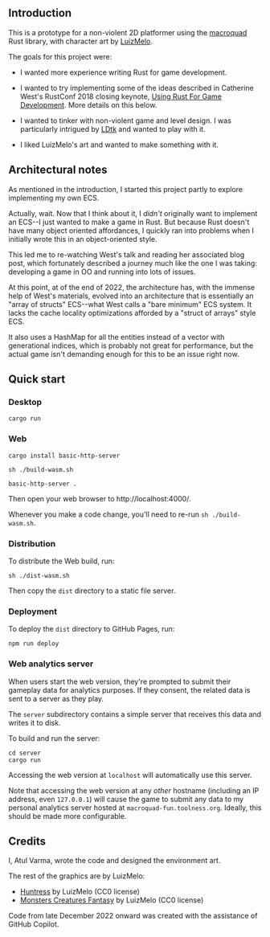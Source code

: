 ## Introduction

This is a prototype for a non-violent 2D platformer using the [macroquad][] Rust library, with character art by [LuizMelo][].

The goals for this project were:

- I wanted more experience writing Rust for game development.

- I wanted to try implementing some of the ideas described in Catherine West's RustConf 2018 closing keynote, [Using Rust For Game Development](https://kyren.github.io/2018/09/14/rustconf-talk.html). More details on this below.

- I wanted to tinker with non-violent game and level design. I was particularly intrigued by [LDtk](https://ldtk.io/) and wanted to play with it.

- I liked LuizMelo's art and wanted to make something with it.

[macroquad]: https://macroquad.rs/

## Architectural notes

As mentioned in the introduction, I started this project partly to explore implementing my own ECS.

Actually, wait. Now that I think about it, I _didn't_ originally want to implement an ECS--I just wanted to make a game in Rust. But because Rust doesn't have many object oriented affordances, I quickly ran into problems when I initially wrote this in an object-oriented style.

This led me to re-watching West's talk and reading her associated blog post, which fortunately described a journey much like the one I was taking: developing a game in OO and running into lots of issues.

At this point, at of the end of 2022, the architecture has, with the immense help of West's materials, evolved into an architecture that is essentially an "array of structs" ECS--what West calls a "bare minimum" ECS system. It lacks the cache locality optimizations afforded by a "struct of arrays" style ECS.

It also uses a HashMap for all the entities instead of a vector with generational indices, which is probably not great for performance, but the actual game isn't demanding enough for this to be an issue right now.

[luizmelo]: https://luizmelo.itch.io/

## Quick start

### Desktop

```
cargo run
```

### Web

```
cargo install basic-http-server

sh ./build-wasm.sh

basic-http-server .
```

Then open your web browser to http://localhost:4000/.

Whenever you make a code change, you'll need to re-run `sh ./build-wasm.sh`.

### Distribution

To distribute the Web build, run:

```
sh ./dist-wasm.sh
```

Then copy the `dist` directory to a static file server.

### Deployment

To deploy the `dist` directory to GitHub Pages, run:

```
npm run deploy
```

### Web analytics server

When users start the web version, they're prompted to submit their gameplay data for analytics purposes. If they consent, the related data is sent to a server as they play.

The `server` subdirectory contains a simple server that receives this data and writes it to disk.

To build and run the server:

```
cd server
cargo run
```

Accessing the web version at `localhost` will automatically use this server.

Note that accessing the web version at any _other_ hostname (including an IP address, even `127.0.0.1`) will cause the game to submit any data to my personal analytics server hosted at `macroquad-fun.toolness.org`. Ideally, this should be made more configurable.

## Credits

I, Atul Varma, wrote the code and designed the environment art.

The rest of the graphics are by LuizMelo:

- [Huntress](https://luizmelo.itch.io/huntress) by LuizMelo (CC0 license)
- [Monsters Creatures Fantasy](https://luizmelo.itch.io/monsters-creatures-fantasy) by LuizMelo (CC0 license)

Code from late December 2022 onward was created with the assistance of GitHub Copilot.
